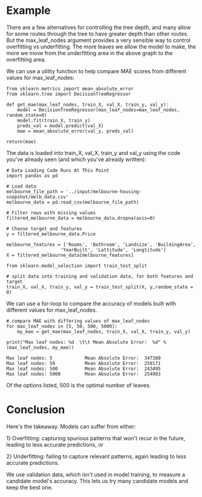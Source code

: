# Example
There are a few alternatives for controlling the tree depth, and many allow for some routes through the tree to have greater depth than other routes. But the max_leaf_nodes argument
provides a very sensible way to control overfitting vs underfitting. The more leaves we allow the model to make, the more we move from the underfitting area in the above graph to the
overfitting area.

We can use a utility function to help compare MAE scores from different values for max_leaf_nodes:

    from sklearn.metrics import mean_absolute_error
    from sklearn.tree import DecisionTreeRegressor

    def get_mae(max_leaf_nodes, train_X, val_X, train_y, val_y):
        model = DecisionTreeRegressor(max_leaf_nodes=max_leaf_nodes, random_state=0)
        model.fit(train_X, train_y)
        preds_val = model.predict(val_X)
        mae = mean_absolute_error(val_y, preds_val)
    
    return(mae)


The data is loaded into train_X, val_X, train_y and val_y using the code you've already seen (and which you've already written):

    # Data Loading Code Runs At This Point
    import pandas as pd
    
    # Load data
    melbourne_file_path = '../input/melbourne-housing-snapshot/melb_data.csv'
    melbourne_data = pd.read_csv(melbourne_file_path) 

    # Filter rows with missing values
    filtered_melbourne_data = melbourne_data.dropna(axis=0)

    # Choose target and features
    y = filtered_melbourne_data.Price

    melbourne_features = ['Rooms', 'Bathroom', 'Landsize', 'BuildingArea', 
                        'YearBuilt', 'Lattitude', 'Longtitude']
    X = filtered_melbourne_data[melbourne_features]

    from sklearn.model_selection import train_test_split

    # split data into training and validation data, for both features and target
    train_X, val_X, train_y, val_y = train_test_split(X, y,random_state = 0)


We can use a for-loop to compare the accuracy of models built with different values for max_leaf_nodes.

    # compare MAE with differing values of max_leaf_nodes
    for max_leaf_nodes in [5, 50, 500, 5000]:
        my_mae = get_mae(max_leaf_nodes, train_X, val_X, train_y, val_y)
    
    print("Max leaf nodes: %d  \t\t Mean Absolute Error:  %d" %(max_leaf_nodes, my_mae))

    Max leaf nodes: 5  		     Mean Absolute Error:  347380
    Max leaf nodes: 50  		 Mean Absolute Error:  258171
    Max leaf nodes: 500  		 Mean Absolute Error:  243495
    Max leaf nodes: 5000  		 Mean Absolute Error:  254983


Of the options listed, 500 is the optimal number of leaves.

# Conclusion
Here's the takeaway. Models can suffer from either:

1} Overfitting: capturing spurious patterns that won't recur in the future, leading to less accurate predictions, or

2} Underfitting: failing to capture relevant patterns, again leading to less accurate predictions.

We use validation data, which isn't used in model training, to measure a candidate model's accuracy. This lets us try many candidate models and keep the best one.
